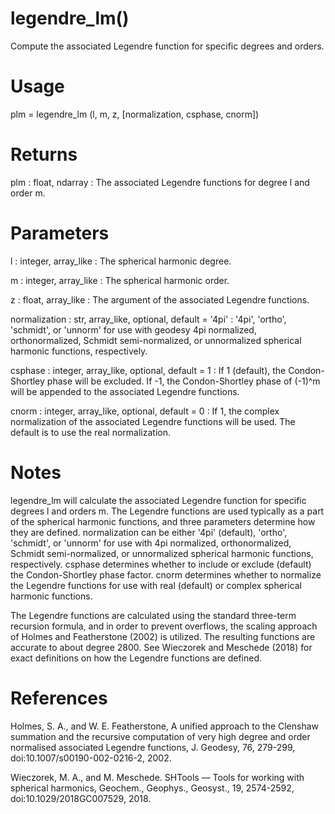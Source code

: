 # legendre_lm()

Compute the associated Legendre function for specific degrees and orders.

# Usage

plm = legendre_lm (l, m, z, [normalization, csphase, cnorm])

# Returns

plm : float, ndarray
:   The associated Legendre functions for degree l and order m.

# Parameters

l : integer, array_like
:   The spherical harmonic degree.

m : integer, array_like
:   The spherical harmonic order.

z : float, array_like
:   The argument of the associated Legendre functions.

normalization : str, array_like, optional, default = '4pi'
:   '4pi', 'ortho', 'schmidt', or 'unnorm' for use with geodesy 4pi
    normalized, orthonormalized, Schmidt semi-normalized, or unnormalized
    spherical harmonic functions, respectively.

csphase : integer, array_like, optional, default = 1
:   If 1 (default), the Condon-Shortley phase will be excluded. If -1, the
    Condon-Shortley phase of (-1)^m will be appended to the associated
    Legendre functions.

cnorm : integer, array_like, optional, default = 0
:   If 1, the complex normalization of the associated Legendre functions
    will be used. The default is to use the real normalization.

# Notes

legendre_lm will calculate the associated Legendre function for specific
degrees l and orders m. The Legendre functions are used typically as a part
of the spherical harmonic functions, and three parameters determine how
they are defined. normalization can be either '4pi' (default), 'ortho',
'schmidt', or 'unnorm' for use with 4pi normalized, orthonormalized,
Schmidt semi-normalized, or unnormalized spherical harmonic functions,
respectively. csphase determines whether to include or exclude (default)
the Condon-Shortley phase factor. cnorm determines whether to normalize
the Legendre functions for use with real (default) or complex spherical
harmonic functions.

The Legendre functions are calculated using the standard three-term
recursion formula, and in order to prevent overflows, the scaling approach
of Holmes and Featherstone (2002) is utilized. The resulting functions are
accurate to about degree 2800. See Wieczorek and Meschede (2018) for exact
definitions on how the Legendre functions are defined.

# References

Holmes, S. A., and W. E. Featherstone, A unified approach to the Clenshaw
summation and the recursive computation of very high degree and order
normalised associated Legendre functions, J. Geodesy, 76, 279-299,
doi:10.1007/s00190-002-0216-2, 2002.

Wieczorek, M. A., and M. Meschede. SHTools — Tools for working with
spherical harmonics, Geochem., Geophys., Geosyst., 19, 2574-2592,
doi:10.1029/2018GC007529, 2018.

